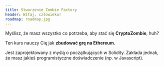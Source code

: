 ```yaml
---
title: Stworzenie Zombie Factory
header: Witaj, człowieku!
roadmap: roadmap.jpg
---
```


Myślisz, że masz wszystko co potrzeba, aby stać się **CryptoZombie**, huh?

Ten kurs nauczy Cię jak **zbudować grę na Ethereum**.

Jest zaprojektowany z myślą o początkujących w Solidity. Zakłada jednak, że masz
jakieś programistyczne doświadczenie (np. w Javascript).
